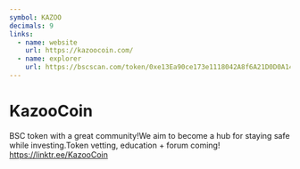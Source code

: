 ```yaml
---
symbol: KAZOO
decimals: 9
links:
  - name: website
    url: https://kazoocoin.com/
  - name: explorer
    url: https://bscscan.com/token/0xe13Ea90ce173e1118042A8f6A21D0D0A14aA6b1B
---
```


# KazooCoin

BSC token with a great community!We aim to become a hub for staying safe while investing.Token vetting, education + forum coming! https://linktr.ee/KazooCoin
